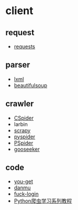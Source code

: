 ﻿# client

## request

- [requests](https://github.com/gaoxinge/network/tree/master/client/request/requests)

## parser

- [lxml](https://github.com/gaoxinge/network/tree/master/client/parser/lxml)
- [beautifulsoup](https://github.com/gaoxinge/network/tree/master/client/parser/beautifulsoup)

## crawler

- [CSpider](https://github.com/gaoxinge/network/tree/master/client/crawler/CSpider)
- larbin
- [scrapy](https://github.com/gaoxinge/network/tree/master/client/crawler/scrapy)
- [pyspider](https://github.com/gaoxinge/network/tree/master/client/crawler/pyspider)
- [PSpider](https://github.com/gaoxinge/network/tree/master/client/crawler/PSpider)
- [gooseeker](https://github.com/gaoxinge/network/tree/master/client/crawler/gooseeker)

## code

- [you-get]()
- [danmu]()
- [fuck-login]()
- [Python爬虫学习系列教程](https://github.com/gaoxinge/network/tree/master/client/crawler/code/Python%E7%88%AC%E8%99%AB%E5%AD%A6%E4%B9%A0%E7%B3%BB%E5%88%97%E6%95%99%E7%A8%8B)

